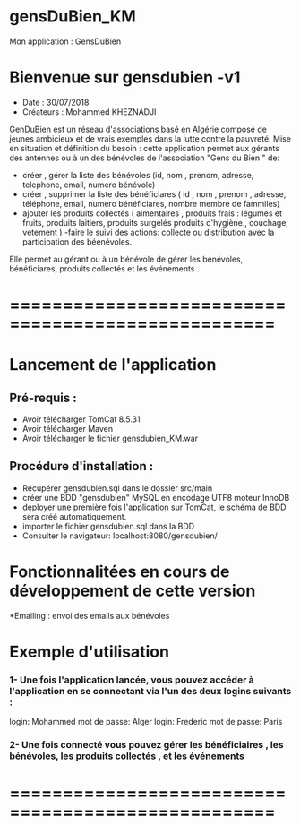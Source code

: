 # gensDuBien_KM

Mon application : GensDuBien 

# Bienvenue sur gensdubien -v1
* Date : 30/07/2018
* Créateurs :  Mohammed KHEZNADJI 


GenDuBien est un réseau d'associations basé en Algérie composé de jeunes ambicieux et de vrais exemples dans la  lutte  contre la pauvreté.
Mise en situation et définition du besoin : 
cette application permet aux gérants des antennes ou à un des bénévoles de l'association "Gens du Bien " de: 

- créer , gérer la liste des bénévoles
(id, nom , prenom, adresse, telephone, email, numero bénévole)
- créer , supprimer la liste des bénéficiares
( id , nom , prenom , adresse, téléphone, email, numero bénéficiares, nombre membre de fammiles)
- ajouter les produits collectés 
( aimentaires , produits frais : légumes et fruits, produits laitiers, produits surgelés 
produits d'hygiène., couchage, vetement  ) 
-faire le suivi des actions: collecte ou distribution avec la participation des béénévoles.

Elle permet au gérant ou à un bénévole  de gérer les bénévoles, bénéficiares, produits collectés et les événements .
# ===================================================

# Lancement de l'application

## Pré-requis :

* Avoir télécharger TomCat 8.5.31
* Avoir télécharger Maven
* Avoir télécharger le fichier gensdubien_KM.war 

## Procédure d'installation :

* Récupérer gensdubien.sql dans le dossier src/main
* créer une BDD "gensdubien" MySQL en encodage UTF8 moteur InnoDB
* déployer une première fois l'application sur TomCat, le schéma de BDD sera créé automatiquement.
* importer le fichier gensdubien.sql dans la BDD
* Consulter le navigateur: localhost:8080/gensdubien/

# Fonctionnalitées en cours de développement de cette version
*Emailing : envoi des emails aux bénévoles

# Exemple d'utilisation
### 1- Une fois l'application lancée, vous pouvez accéder à l'application en se connectant via l'un des deux logins suivants :
login: Mohammed      mot de passe: Alger
login: Frederic      mot de passe: Paris
### 2- Une fois connecté vous pouvez gérer les bénéficiaires , les bénévoles,  les produits collectés , et les événements

# ===================================================
